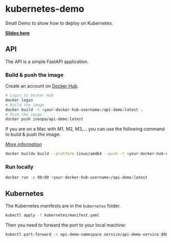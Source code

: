 # kubernetes-demo

Small Demo to show how to deploy on Kubernetes.

**[Slides here](https://docs.google.com/presentation/d/175mXUK2vpoTbcjPfJcrHBIe9KFPQFT_7/)**

## API

The API is a simple FastAPI application.

### Build & push the image

Create an account on [Docker Hub](hub.docker.com/).

```bash
# Login to Docker Hub
docker login
# Build the image
docker build -t <your-docker-hub-username>/api-demo:latest .
# Push the image
docker push inoopa/api-demo:latest
```

If you are on a Mac with M1, M2, M3,... you can use the following command to build & push the image:

*[More information](https://stackoverflow.com/questions/74942945/how-to-build-a-docker-image-for-m1-mac-silicon-or-amd-conditionally-from-dockerf)*

```bash
docker buildx build --platform linux/amd64 --push -t <your-docker-hub-username>/api-demo:latest .
```

### Run locally

```bash
docker run -p 80:80 <your-docker-hub-username>/api-demo:latest
```

## Kubernetes

The Kubernetes manifests are in the `kubernetes` folder.

```bash
kubectl apply -f kubernetes/manifest.yaml
```

Then you need to forward the port to your local machine:

```bash
kubectl port-forward -n api-demo-namespace service/api-demo-service 8080:80
```

